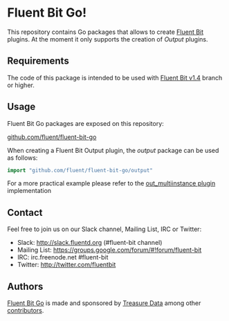 # Fluent Bit Go!

This repository contains Go packages that allows to create [Fluent Bit][fluent-bit] plugins. At the moment it only supports the creation of _Output_ plugins.

## Requirements

The code of this package is intended to be used with [Fluent Bit v1.4][fluent-bit-1-4] branch or higher.

## Usage

Fluent Bit Go packages are exposed on this repository:

[github.com/fluent/fluent-bit-go][fluent-bit-go]

When creating a Fluent Bit Output plugin, the _output_ package can be used as follows:

```go
import "github.com/fluent/fluent-bit-go/output"
```

For a more practical example please refer to the [out_multiinstance plugin](./examples/out_multiinstance) implementation

## Contact

Feel free to join us on our Slack channel, Mailing List, IRC or Twitter:

 - Slack: http://slack.fluentd.org (#fluent-bit channel)
 - Mailing List: https://groups.google.com/forum/#!forum/fluent-bit
 - IRC: irc.freenode.net #fluent-bit
 - Twitter: http://twitter.com/fluentbit

## Authors

[Fluent Bit Go][fluent-bit] is made and sponsored by [Treasure Data][treasure-data] among
other [contributors][contributors].

[fluent-bit]: http://fluentbit.io/
[fluent-bit-1-4]: https://github.com/fluent/fluent-bit/tree/v1.4.0
[multiinstance]: https://github.com/fluent/fluent-bit-go/tree/fc386d263885e50387dd0081a77adf4072e8e4b6/examples/out_multiinstance
[fluent-bit-go]: http://github.com/fluent/fluent-bit-go
[treasure-data]: http://treasuredata.com
[contributors]: https://github.com/fluent/fluent-bit-go/graphs/contributors
